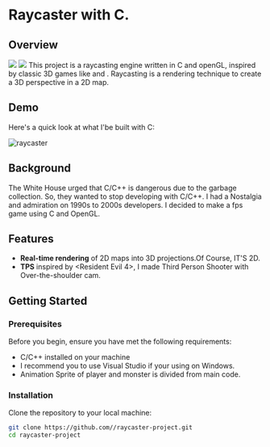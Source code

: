# Raycaster with C.

## Overview
<img src="https://img.shields.io/badge/C-A8B9CC?style=for-the-badge&logo=C&logoColor=white">
<img src="https://img.shields.io/badge/OpenGL-5586A4?style=for-the-badge&logo=OpenGL&logoColor=white">
This project is a raycasting engine written in C and openGL, inspired by classic 3D games like <Wolfenstein> and <Doom>. Raycasting is a rendering technique to create a 3D perspective in a 2D map.

## Demo

Here's a quick look at what I'be built with C:

![raycaster](https://github.com/DutchVandaline/Raycaster/assets/142364450/03da6277-9bc5-4671-958f-54e3005ed1ae)

## Background
The White House urged that C/C++ is dangerous due to the garbage collection. So, they wanted to stop developing with C/C++. I had a Nostalgia and admiration on 1990s to 2000s developers. I decided to make a fps game using C and OpenGL.

## Features

- **Real-time rendering** of 2D maps into 3D projections.Of Course, IT'S 2D.
- **TPS** inspired by <Resident Evil 4>, I made Third Person Shooter with Over-the-shoulder cam.

## Getting Started

### Prerequisites

Before you begin, ensure you have met the following requirements:

- C/C++ installed on your machine
- I recommend you to use Visual Studio if your using on Windows.
- Animation Sprite of player and monster is divided from main code.

### Installation

Clone the repository to your local machine:

```bash
git clone https://github.com//raycaster-project.git
cd raycaster-project





